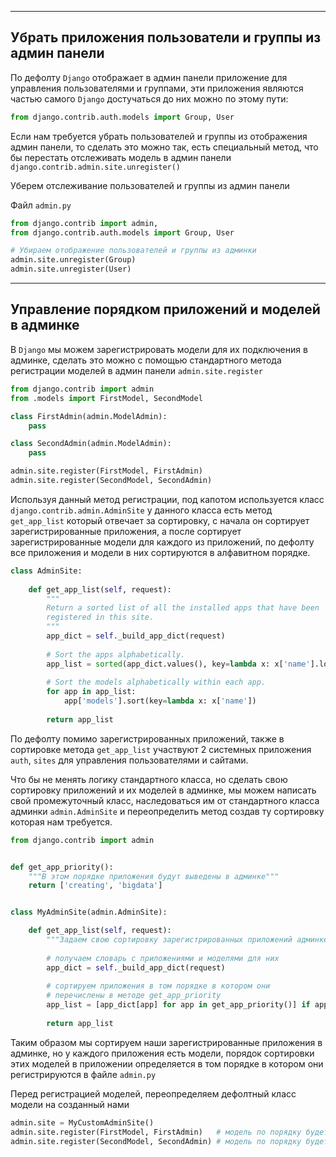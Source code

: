 ----
Убрать приложения пользователи и группы из админ панели
----

По дефолту `Django` отображает в админ панели приложение для управления пользователями
и группами, эти приложения являются частью самого `Django` достучаться до них можно
по этому пути:

```python
from django.contrib.auth.models import Group, User
```

Если нам требуется убрать пользователей и группы из отображения админ панели, то 
сделать это можно так, есть специальный метод, что бы перестать отслеживать модель
в админ панели `django.contrib.admin.site.unregister()`

Уберем отслеживание пользователей и группы из админ панели

Файл `admin.py`
```python
from django.contrib import admin,
from django.contrib.auth.models import Group, User

# Убираем отображение пользователей и группы из админки
admin.site.unregister(Group)
admin.site.unregister(User)
```

---
Управление порядком приложений и моделей в админке
---

В `Django` мы можем зарегистрировать модели для их подключения в админке, сделать 
это можно с помощью стандартного метода регистрации моделей в админ панели 
`admin.site.register`

```python
from django.contrib import admin
from .models import FirstModel, SecondModel 

class FirstAdmin(admin.ModelAdmin):
    pass

class SecondAdmin(admin.ModelAdmin):
    pass

admin.site.register(FirstModel, FirstAdmin)
admin.site.register(SecondModel, SecondAdmin)
```

Используя данный метод регистрации, под капотом используется класс 
`django.contrib.admin.AdminSite` у данного класса есть метод `get_app_list`
который отвечает за сортировку, с начала он сортирует зарегистрированные приложения,
а после сортирует зарегистрированные модели для каждого из приложений, по дефолту
все приложения и модели в них сортируются в алфавитном порядке.
```python
class AdminSite:
    
    def get_app_list(self, request):
        """
        Return a sorted list of all the installed apps that have been
        registered in this site.
        """
        app_dict = self._build_app_dict(request)
    
        # Sort the apps alphabetically.
        app_list = sorted(app_dict.values(), key=lambda x: x['name'].lower())
    
        # Sort the models alphabetically within each app.
        for app in app_list:
            app['models'].sort(key=lambda x: x['name'])
    
        return app_list
```

По дефолту помимо зарегистрированных приложений, также в сортировке метода
`get_app_list` участвуют 2 системных приложения `auth`, `sites` для управления 
пользователями и сайтами.

Что бы не менять логику стандартного класса, но сделать свою сортировку приложений
и их моделей в админке, мы можем написать свой промежуточный класс, наследоваться 
им от стандартного класса админки `admin.AdminSite` и переопределить метод создав
ту сортировку которая нам требуется.
```python
from django.contrib import admin


def get_app_priority():
    """В этом порядке приложения будут выведены в админке"""
    return ['creating', 'bigdata']


class MyAdminSite(admin.AdminSite):

    def get_app_list(self, request):
        """Задаем свою сортировку зарегистрированных приложений админке"""
         
        # получаем словарь с приложениями и моделями для них
        app_dict = self._build_app_dict(request)
        
        # сортируем приложения в том порядке в котором они 
        # перечислены в методе get_app_priority
        app_list = [app_dict[app] for app in get_app_priority()] if app_dict else list()
        
        return app_list
```
Таким образом мы сортируем наши зарегистрированные приложения в админке, но у каждого
приложения есть модели, порядок сортировки этих моделей в приложении определяется 
в том порядке в котором они регистрируются в файле `admin.py`

Перед регистрацией моделей, переопределяем дефолтный класс модели на созданный нами
```python
admin.site = MyCustomAdminSite()
admin.site.register(FirstModel, FirstAdmin)   # модель по порядку будет первой
admin.site.register(SecondModel, SecondAdmin) # модель по порядку будет второй
```
